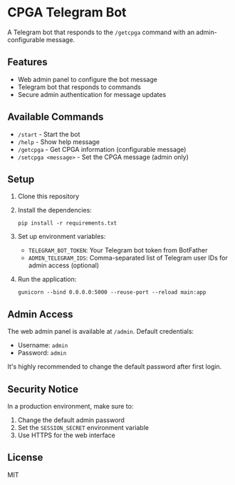 # CPGA Telegram Bot

A Telegram bot that responds to the `/getcpga` command with an admin-configurable message.

## Features

- Web admin panel to configure the bot message
- Telegram bot that responds to commands
- Secure admin authentication for message updates

## Available Commands

- `/start` - Start the bot
- `/help` - Show help message
- `/getcpga` - Get CPGA information (configurable message)
- `/setcpga <message>` - Set the CPGA message (admin only)

## Setup

1. Clone this repository
2. Install the dependencies:
   ```
   pip install -r requirements.txt
   ```
3. Set up environment variables:
   - `TELEGRAM_BOT_TOKEN`: Your Telegram bot token from BotFather
   - `ADMIN_TELEGRAM_IDS`: Comma-separated list of Telegram user IDs for admin access (optional)

4. Run the application:
   ```
   gunicorn --bind 0.0.0.0:5000 --reuse-port --reload main:app
   ```

## Admin Access

The web admin panel is available at `/admin`. Default credentials:
- Username: `admin`
- Password: `admin` 

It's highly recommended to change the default password after first login.

## Security Notice

In a production environment, make sure to:
1. Change the default admin password
2. Set the `SESSION_SECRET` environment variable
3. Use HTTPS for the web interface

## License

MIT